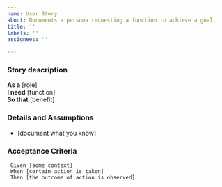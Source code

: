 ```yaml
---
name: User Story
about: Documents a persona requesting a function to achieve a goal.
title: ''
labels: ''
assignees: ''

---
```


### Story description
**As a** [role]  
 **I need** [function]  
 **So that** [benefit]  
   
 ### Details and Assumptions
 * [document what you know]
   
 ### Acceptance Criteria 


```gherkin
 Given [some context]
 When [certain action is taken]
 Then [the outcome of action is observed]
 ```
